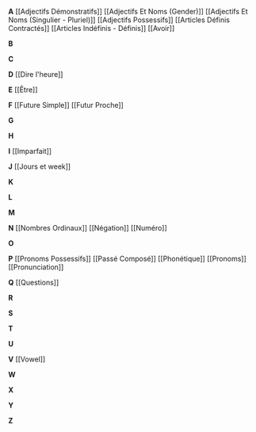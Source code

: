 **A**
[[Adjectifs Démonstratifs]]
[[Adjectifs Et Noms (Gender)]]
[[Adjectifs Et Noms (Singulier - Pluriel)]]
[[Adjectifs Possessifs]]
[[Articles Définis Contractés]]
[[Articles Indéfinis - Définis]]
[[Avoir]]

**B**

**C**

**D**
[[Dire l'heure]]

**E**
[[Être]]

**F**
[[Future Simple]]
[[Futur Proche]]

**G**

**H**

**I**
[[Imparfait]]

**J**
[[Jours et week]]

**K**

**L**

**M**

**N**
[[Nombres Ordinaux]]
[[Négation]]
[[Numéro]]

**O**

**P**
[[Pronoms Possessifs]]
[[Passé Composé]]
[[Phonétique]]
[[Pronoms]]
[[Pronunciation]]

**Q**
[[Questions]]

**R**

**S**

**T**

**U**

**V**
[[Vowel]]

**W**

**X**

**Y**

**Z**
